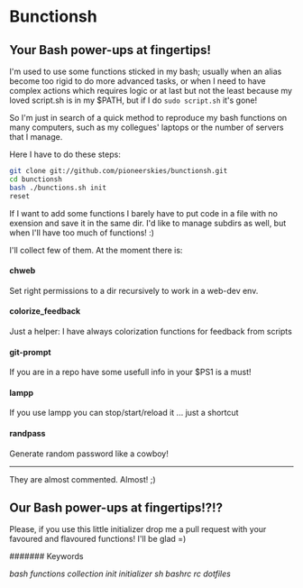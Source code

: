 # Bunctionsh

## Your Bash power-ups at fingertips!

I'm used to use some functions sticked in my bash; usually when an alias become
too rigid to do more advanced tasks, or when I need to have complex actions which
requires logic or at last but not the least because my loved script.sh is in my
$PATH, but if I do ```sudo script.sh``` it's gone!

So I'm just in search of a quick method to reproduce my bash functions on many
computers, such as my collegues' laptops or the number of servers that I manage.

Here I have to do these steps:

```bash
git clone git://github.com/pioneerskies/bunctionsh.git
cd bunctionsh
bash ./bunctions.sh init
reset
```

If I want to add some functions I barely have to put code in a file with no
exension and save it in the same dir. I'd like to manage subdirs as well, but
when I'll have too much of functions! :)

I'll collect few of them. At the moment there is:

#### chweb
Set right permissions to a dir recursively to work in a web-dev env.

#### colorize_feedback
Just a helper: I have always colorization functions for feedback from scripts

#### git-prompt
If you are in a repo have some usefull info in your $PS1 is a must!

#### lampp
If you use lampp you can stop/start/reload it ... just a shortcut

#### randpass
Generate random password like a cowboy!

___

They are almost commented. Almost! ;)

## Our Bash power-ups at fingertips!?!?

Please, if you use this little initializer drop me a pull request with your
favoured and flavoured functions! I'll be glad =)



####### Keywords

*bash functions collection init initializer sh bashrc rc dotfiles*